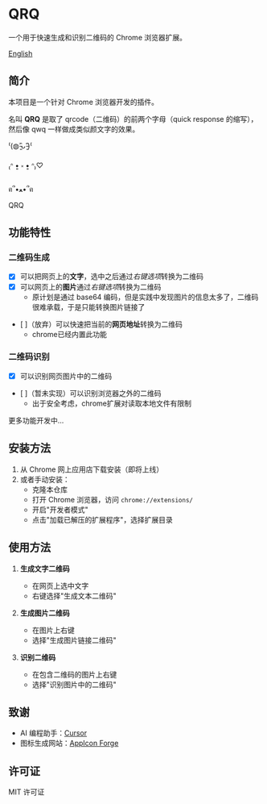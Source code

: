 # QRQ

一个用于快速生成和识别二维码的 Chrome 浏览器扩展。

[English](README.md)

## 简介

本项目是一个针对 Chrome 浏览器开发的插件。

名叫 **QRQ** 是取了 qrcode（二维码）的前两个字母（quick response 的缩写），然后像 qwq 一样做成类似颜文字的效果。

⁽(◍˃̵͈̑ᴗ˂̵͈̑)⁽

₍ᐢ •͈ ༝ •͈ ᐢ₎♡

ฅ՞•ﻌ•՞ฅ

QRQ

## 功能特性

### 二维码生成

- [x] 可以把网页上的**文字**，选中之后通过*右键选项*转换为二维码
- [x] 可以网页上的**图片**通过*右键选项*转换为二维码
   - 原计划是通过 base64 编码，但是实践中发现图片的信息太多了，二维码很难承载，于是只能转换图片链接了
- [ ]（放弃）可以快速把当前的**网页地址**转换为二维码
   - chrome已经内置此功能

### 二维码识别

- [x] 可以识别网页图片中的二维码
- [ ]（暂未实现）可以识别浏览器之外的二维码
   - 出于安全考虑，chrome扩展对读取本地文件有限制

更多功能开发中...

## 安装方法

1. 从 Chrome 网上应用店下载安装（即将上线）
2. 或者手动安装：
   - 克隆本仓库
   - 打开 Chrome 浏览器，访问 `chrome://extensions/`
   - 开启"开发者模式"
   - 点击"加载已解压的扩展程序"，选择扩展目录

## 使用方法

1. **生成文字二维码**
   - 在网页上选中文字
   - 右键选择"生成文本二维码"

2. **生成图片二维码**
   - 在图片上右键
   - 选择"生成图片链接二维码"

3. **识别二维码**
   - 在包含二维码的图片上右键
   - 选择"识别图片中的二维码"

## 致谢

- AI 编程助手：[Cursor](https://www.cursor.com/)
- 图标生成网站：[AppIcon Forge](https://zhangyu1818.github.io/appicon-forge/)

## 许可证

MIT 许可证
